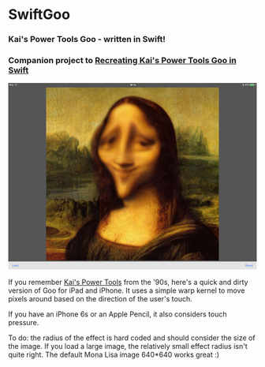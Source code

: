 # SwiftGoo
### Kai's Power Tools Goo - written in Swift!
### Companion project to [Recreating Kai's Power Tools Goo in Swift](http://flexmonkey.blogspot.co.uk/2016/04/recreating-kais-power-tools-goo-in-swift.html)

![SwiftGoo/screenshot.png](SwiftGoo/screenshot.png)

If you remember [Kai's Power Tools](https://en.wikipedia.org/wiki/Kai%27s_Power_Tools) from the '90s, here's a quick and dirty version of Goo for iPad and iPhone. It uses a simple warp kernel to move pixels around based on the direction of the user's touch. 

If you have an iPhone 6s or an Apple Pencil, it also considers touch pressure.

To do: the radius of the effect is hard coded and should consider the size of the image. If you load a large image, the relatively small effect radius isn't quite right. The default Mona Lisa image 640*640 works great :)
